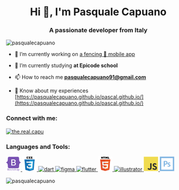 <h1 align="center">Hi 👋, I'm Pasquale Capuano</h1>
<h3 align="center">A passionate developer from Italy</h3>

<p align="left"> <img src="https://komarev.com/ghpvc/?username=pasqualecapuano&label=Profile%20views&color=0e75b6&style=flat" alt="pasqualecapuano" /> </p>

- 🔭 I’m currently working on [a fencing 🤺 mobile app](https://apps.apple.com/us/app/accademia-scherma-cremona/id1628548765?platform=iphone&fbclid=IwAR0V1DTezTrNsCbzgOJZJvY9swLbT_67CHTIjiUf4PlKJ7azPFGjHKWcIPA)

- 🌱 I’m currently studying **at Epicode school**

- 📫 How to reach me **pasqualecapuano91@gmail.com**

- 📄 Know about my experiences [https://pasqualecapuano.github.io/pascal.github.io/](https://pasqualecapuano.github.io/pascal.github.io/)

<h3 align="left">Connect with me:</h3>
<p align="left">
<a href="https://instagram.com/the.real.capu" target="blank"><img align="center" src="https://raw.githubusercontent.com/rahuldkjain/github-profile-readme-generator/master/src/images/icons/Social/instagram.svg" alt="the.real.capu" height="30" width="40" /></a>
</p>

<h3 align="left">Languages and Tools:</h3>
<p align="left"> <a href="https://getbootstrap.com" target="_blank" rel="noreferrer"> <img src="https://raw.githubusercontent.com/devicons/devicon/master/icons/bootstrap/bootstrap-plain-wordmark.svg" alt="bootstrap" width="40" height="40"/> </a> <a href="https://www.w3schools.com/css/" target="_blank" rel="noreferrer"> <img src="https://raw.githubusercontent.com/devicons/devicon/master/icons/css3/css3-original-wordmark.svg" alt="css3" width="40" height="40"/> </a> <a href="https://dart.dev" target="_blank" rel="noreferrer"> <img src="https://www.vectorlogo.zone/logos/dartlang/dartlang-icon.svg" alt="dart" width="40" height="40"/> </a> <a href="https://www.figma.com/" target="_blank" rel="noreferrer"> <img src="https://www.vectorlogo.zone/logos/figma/figma-icon.svg" alt="figma" width="40" height="40"/> </a> <a href="https://flutter.dev" target="_blank" rel="noreferrer"> <img src="https://www.vectorlogo.zone/logos/flutterio/flutterio-icon.svg" alt="flutter" width="40" height="40"/> </a> <a href="https://www.w3.org/html/" target="_blank" rel="noreferrer"> <img src="https://raw.githubusercontent.com/devicons/devicon/master/icons/html5/html5-original-wordmark.svg" alt="html5" width="40" height="40"/> </a> <a href="https://www.adobe.com/in/products/illustrator.html" target="_blank" rel="noreferrer"> <img src="https://www.vectorlogo.zone/logos/adobe_illustrator/adobe_illustrator-icon.svg" alt="illustrator" width="40" height="40"/> </a> <a href="https://developer.mozilla.org/en-US/docs/Web/JavaScript" target="_blank" rel="noreferrer"> <img src="https://raw.githubusercontent.com/devicons/devicon/master/icons/javascript/javascript-original.svg" alt="javascript" width="40" height="40"/> </a> <a href="https://www.photoshop.com/en" target="_blank" rel="noreferrer"> <img src="https://raw.githubusercontent.com/devicons/devicon/master/icons/photoshop/photoshop-line.svg" alt="photoshop" width="40" height="40"/> </a> </p>

<p><img align="center" src="https://github-readme-stats.vercel.app/api/top-langs?username=pasqualecapuano&show_icons=true&locale=en&layout=compact" alt="pasqualecapuano" /></p>

